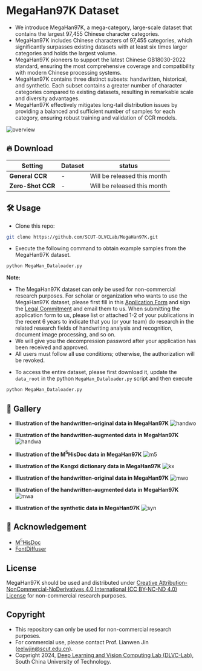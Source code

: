 # MegaHan97K Dataset

* We introduce MegaHan97K, a mega-category, large-scale dataset that contains the largest 97,455 Chinese character categories.
* MegaHan97K includes Chinese characters of 97,455 categories, which significantly surpasses existing datasets with at least six times larger categories and holds the largest volume.
* MegaHan97K pioneers to support the latest Chinese GB18030-2022 standard, ensuring the most comprehensive coverage and compatibility with modern Chinese processing systems.
* MegaHan97K contains three distinct subsets: handwritten, historical, and synthetic. Each subset contains a greater number of character categories compared to existing datasets, resulting in remarkable scale and diversity advantages.
* MegaHan97K effectively mitigates long-tail distribution issues by providing a balanced and sufficient number of samples for each category, ensuring robust training and validation of CCR models.

![overview](/images/overview.png)

<!-- ![example](/images/all_data.png) -->



## 🔥 Download
| **Setting**             | **Dataset** | **status** |
|-------------------------|----------------|------------|
| **General CCR**         | - | Will be released this month |
| **Zero-Shot CCR**       | - | Will be released this month |

## 🛠️ Usage

* Clone this repo:
```bash
git clone https://github.com/SCUT-DLVCLab/MegaHan97K.git
```

* Execute the following command to obtain example samples from the MegaHan97K dataset.
```python
python MegaHan_Dataloader.py
```

**Note:**
- The MegaHan97K dataset can only be used for non-commercial research purposes. For scholar or organization who wants to use the MegaHan97K dataset, please first fill in this [Application Form](./application-form/Application-Form-for-Using-MegaHan97K.docx) and sign the [Legal Commitment](./application-form/Legal-Commitment.docx) and email them to us. When submitting the application form to us, please list or attached 1-2 of your publications in the recent 6 years to indicate that you (or your team) do research in the related research fields of handwriting analysis and recognition, document image processing, and so on.
- We will give you the decompression password after your application has been received and approved.
- All users must follow all use conditions; otherwise, the authorization will be revoked.

* To access the entire dataset, please first download it, update the ```data_root``` in the python ```MegaHan_Dataloader.py``` script and then execute
```python
python MegaHan_Dataloader.py
```


## 🌄 Gallery

<!-- * **Overview** -->


* **Illustration of the handwritten-original data in MegaHan97K**
![handwo](/images/handw.png)

* **Illustration of the handwritten-augmented data in MegaHan97K**
![handwa](/images/handw_rand.png)

* **Illustration of the M<sup>5</sup>HisDoc data in MegaHan97K**
![m5](/images/guji.png)

* **Illustration of the Kangxi dictionary data in MegaHan97K**
![kx](/images/kxzd.png)

* **Illustration of the handwritten-original data in MegaHan97K**
![mwo](/images/mwrite.png)

* **Illustration of the handwritten-augmented data in MegaHan97K**
![mwa](/images/mwrite_rand.png)

* **Illustration of the synthetic data in MegaHan97K**
![syn](/images/syn.png)

## 💙 Acknowledgement
- [M<sup>5</sup>HisDoc](https://github.com/HCIILAB/M5HisDoc)
- [FontDiffuser](https://github.com/yeungchenwa/FontDiffuser)

## License
MegaHan97K should be used and distributed under [Creative Attribution-NonCommercial-NoDerivatives 4.0 International (CC BY-NC-ND 4.0) License](https://creativecommons.org/licenses/by-nc-nd/4.0/) for non-commercial research purposes.
## Copyright

- This repository can only be used for non-commercial research purposes.
- For commercial use, please contact Prof. Lianwen Jin (eelwjin@scut.edu.cn).
- Copyright 2024, [Deep Learning and Vision Computing Lab (DLVC-Lab)](http://www.dlvc-lab.net), South China University of Technology. 
